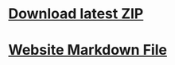 # [Download latest ZIP](https://github.com/Sam-Belliveau/ece-4760-final-project/releases/latest/download/alk246_er495_srb343.zip)

# [Website Markdown File](./index.md)